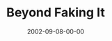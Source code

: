 ---
layout: message
category: message
series: "Living Out Loud"
title: "Beyond Faking It"
date: 2002-09-08-00-00
message_id: 265
audio: "http://s3.amazonaws.com/crossroadsaudiomessages/Beyond%20Faking%20It.mp3"
audio-duration: "37:30"
explicit: "N"
---